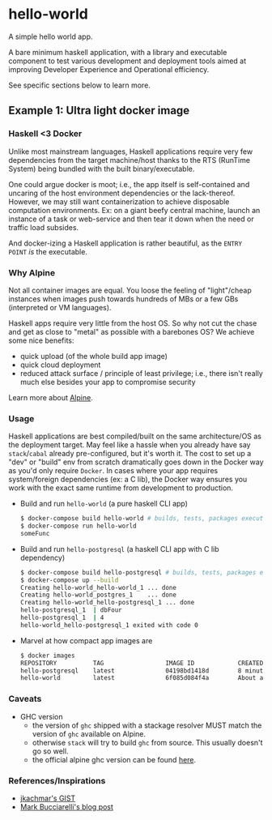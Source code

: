# hello-world

A simple hello world app.

A bare minimum haskell application, with a library and executable component to test various development and deployment tools aimed at improving Developer Experience and Operational efficiency.

See specific sections below to learn more.

## Example 1: Ultra light docker image

### Haskell <3 Docker

Unlike most mainstream languages, Haskell applications require very few dependencies from the target machine/host thanks to the RTS (RunTime System) being bundled with the built binary/executable.

One could argue docker is moot; i.e., the app itself is self-contained and uncaring of the host environment dependencies or the lack-thereof. However, we may still want containerization to achieve disposable computation environments. Ex: on a giant beefy central machine, launch an instance of a task or web-service and then tear it down when the need or traffic load subsides.

And docker-izing a Haskell application is rather beautiful, as the `ENTRY POINT` _is_ the executable.

### Why Alpine

Not all container images are equal. You loose the feeling of "light"/cheap instances when images push towards hundreds of MBs or a few GBs (interpreted or VM languages).

Haskell apps require very little from the host OS. So why not cut the chase and get as close to "metal" as possible with a barebones OS? We achieve some nice benefits:

- quick upload (of the whole build app image)
- quick cloud deployment
- reduced attack surface / principle of least privilege; i.e., there isn't really much else besides your app to compromise security

Learn more about [Alpine](https://alpinelinux.org/about/).

### Usage

Haskell applications are best compiled/built on the same architecture/OS as the deployment target. May feel like a hassle when you already have say `stack`/`cabal` already pre-configured, but it's worth it. The cost to set up a "dev" or "build" env from scratch dramatically goes down in the Docker way as you'd only require `Docker`. In cases where your app requires system/foreign dependencies (ex: a C lib), the Docker way ensures you work with the exact same runtime from development to production.

- Build and run `hello-world` (a pure haskell CLI app)

  ```bash
  $ docker-compose build hello-world # builds, tests, packages executable(s), and produces a tagged Docker image "hello-world:latest"
  $ docker-compose run hello-world
  someFunc
  ```

- Build and run `hello-postgresql` (a haskell CLI app with C lib dependency)

  ```bash
  $ docker-compose build hello-postgresql # builds, tests, packages executable(s), and produces a tagged Docker image "hello-postgresql:latest"
  $ docker-compose up --build
  Creating hello-world_hello-world_1 ... done
  Creating hello-world_postgres_1    ... done
  Creating hello-world_hello-postgresql_1 ... done
  hello-postgresql_1  | dbFour
  hello-postgresql_1  | 4
  hello-world_hello-postgresql_1 exited with code 0
  ```

- Marvel at how compact app images are

  ```bash
  $ docker images
  REPOSITORY          TAG                 IMAGE ID            CREATED             SIZE
  hello-postgresql    latest              04198bd1418d        8 minutes ago       21.6MB
  hello-world         latest              6f085d084f4a        About an hour ago   7.36MB
  ```

### Caveats

- GHC version
  - the version of `ghc` shipped with a stackage resolver MUST match the version of `ghc` available on Alpine.
  - otherwise `stack` will try to build `ghc` from source. This usually doesn't go so well.
  - the official alpine ghc version can be found [here](https://pkgs.alpinelinux.org/packages?name=ghc&branch=edge).

### References/Inspirations

- [jkachmar's GIST](https://gist.github.com/jkachmar/4828bfe0f585bec93878ea893c3373ee)
- [Mark Bucciarelli's blog post](http://markbucciarelli.com/posts/2017-04-05_haskell_on_alpine_linux.html)
